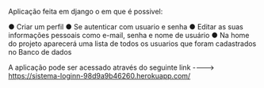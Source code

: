 Aplicação feita em django o em que é possivel:

● Criar um perfil
● Se autenticar com usuario e senha
● Editar as suas informações pessoais como e-mail, senha e nome de usuário
● Na home do projeto aparecerá uma lista de todos os usuarios que foram cadastrados no Banco de dados

A aplicação pode ser acessado através do seguinte link ----> https://sistema-loginn-98d9a9b46260.herokuapp.com/

